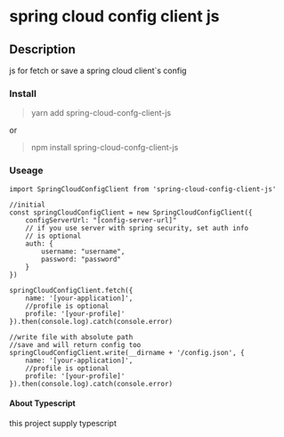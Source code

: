 # spring cloud config client js

## Description

js for fetch or save a spring cloud client`s config

### Install

> yarn add spring-cloud-confg-client-js

or 

> npm install spring-cloud-confg-client-js

### Useage

```
import SpringCloudConfigClient from 'spring-cloud-config-client-js'

//initial
const springCloudConfigClient = new SpringCloudConfigClient({
    configServerUrl: "[config-server-url]"
    // if you use server with spring security, set auth info
    // is optional
    auth: {
        username: "username",
        password: "password"
    }
})

springCloudConfigClient.fetch({
    name: '[your-application]',
    //profile is optional 
    profile: '[your-profile]'
}).then(console.log).catch(console.error)

//write file with absolute path
//save and will return config too
springCloudConfigClient.write(__dirname + '/config.json', {
    name: '[your-application]',
    //profile is optional 
    profile: '[your-profile]'
}).then(console.log).catch(console.error)

```

#### About Typescript

this project supply typescript